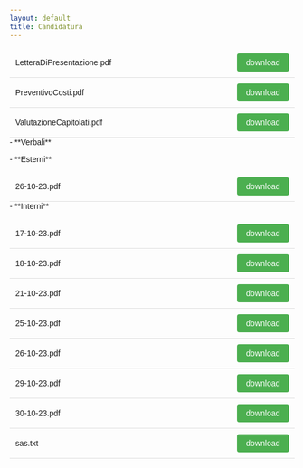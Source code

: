 ```yaml
---
layout: default
title: Candidatura
---
```

<style> body { font-family: Arial, sans-serif; margin: 20px; } .file-list { list-style: none; padding: 0; } .file-item { display: flex; justify-content: space-between; border-bottom: 1px solid #ddd; padding: 10px; align-items: center; } .file-name { flex: 1; margin-right: 10px; } .download-button { background-color: #4CAF50; color: white; padding: 8px 16px; text-align: center; text-decoration: none; display: inline-block; font-size: 14px; cursor: pointer; border: none; border-radius: 4px; } </style>
<ul class="file-list">
<li class="file-item">
<span> LetteraDiPresentazione.pdf </span class="file-name">
<a href="./docs/Candidatura//LetteraDiPresentazione.pdf" class="download-button" download> download</a>
</li>
<li class="file-item">
<span> PreventivoCosti.pdf </span class="file-name">
<a href="./docs/Candidatura//PreventivoCosti.pdf" class="download-button" download> download</a>
</li>
<li class="file-item">
<span> ValutazioneCapitolati.pdf </span class="file-name">
<a href="./docs/Candidatura//ValutazioneCapitolati.pdf" class="download-button" download> download</a>
</li>
- **Verbali**
<ul class="file-list">
  - **Esterni**
<ul class="file-list">
<li class="file-item">
<span> 26-10-23.pdf </span class="file-name">
<a href="./docs/Candidatura/Verbali/Esterni/26-10-23.pdf" class="download-button" download> download</a>
</li>
</ul>
  - **Interni**
<ul class="file-list">
<li class="file-item">
<span> 17-10-23.pdf </span class="file-name">
<a href="./docs/Candidatura/Verbali/Interni/17-10-23.pdf" class="download-button" download> download</a>
</li>
<li class="file-item">
<span> 18-10-23.pdf </span class="file-name">
<a href="./docs/Candidatura/Verbali/Interni/18-10-23.pdf" class="download-button" download> download</a>
</li>
<li class="file-item">
<span> 21-10-23.pdf </span class="file-name">
<a href="./docs/Candidatura/Verbali/Interni/21-10-23.pdf" class="download-button" download> download</a>
</li>
<li class="file-item">
<span> 25-10-23.pdf </span class="file-name">
<a href="./docs/Candidatura/Verbali/Interni/25-10-23.pdf" class="download-button" download> download</a>
</li>
<li class="file-item">
<span> 26-10-23.pdf </span class="file-name">
<a href="./docs/Candidatura/Verbali/Interni/26-10-23.pdf" class="download-button" download> download</a>
</li>
<li class="file-item">
<span> 29-10-23.pdf </span class="file-name">
<a href="./docs/Candidatura/Verbali/Interni/29-10-23.pdf" class="download-button" download> download</a>
</li>
<li class="file-item">
<span> 30-10-23.pdf </span class="file-name">
<a href="./docs/Candidatura/Verbali/Interni/30-10-23.pdf" class="download-button" download> download</a>
</li>
</ul>
</ul>
<li class="file-item">
<span> sas.txt </span class="file-name">
<a href="./docs/Candidatura//sas.txt" class="download-button" download> download</a>
</li>
</ul>
